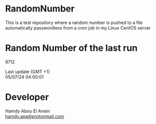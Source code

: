 # RandomNumber    
This is a test repository where a random number is pushed to a file automatically passwordless from a cron job in my Linux CentOS server    
# Random Number of the last run   
9712
      
Last update (GMT +1)    
05/07/24 04:00:01
# Developer    
Hamdy Abou El Anein   
hamdy.aea@protonmail.com
